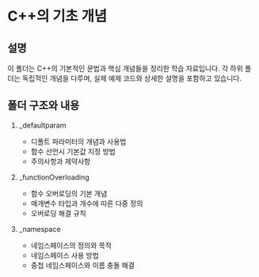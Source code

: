 # C++의 기초 개념

## 설명
이 폴더는 C++의 기본적인 문법과 핵심 개념들을 정리한 학습 자료입니다. 각 하위 폴더는 독립적인 개념을 다루며, 실제 예제 코드와 상세한 설명을 포함하고 있습니다.

## 폴더 구조와 내용

1. _defaultparam
   - 디폴트 파라미터의 개념과 사용법
   - 함수 선언시 기본값 지정 방법
   - 주의사항과 제약사항

2. _functionOverloading
   - 함수 오버로딩의 기본 개념
   - 매개변수 타입과 개수에 따른 다중 정의
   - 오버로딩 해결 규칙

3. _namespace
   - 네임스페이스의 정의와 목적
   - 네임스페이스 사용 방법
   - 중첩 네임스페이스와 이름 충돌 해결
